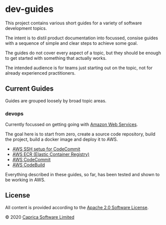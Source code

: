 # dev-guides

This project contains various short guides for a variety of software development topics.

The intent is to distil product documentation into focussed, consise guides with a sequence of simple and clear steps to achieve some goal.

The guides do not cover every aspect of a topic, but they should be enough to get started with something that actually works.

The intended audience is for teams just starting out on the topic, not for already experienced practitioners.

## Current Guides

Guides are grouped loosely by broad topic areas.

### devops

Currently focussed on getting going with [Amazon Web Services](https://aws.amazon.com).

The goal here is to start from zero, create a source code repository, build the project, build a docker image and deploy it to AWS.

 * [AWS SSH setup for CodeCommit](devops/aws-ssh.md)
 * [AWS ECR (Elastic Container Registry)](devops/aws-elasticcontainerregistry.md)
 * [AWS CodeCommit](devops/aws-codecommit.md)
 * [AWS CodeBuild](devops/aws-codebuild.md)

Everything described in these guides, so far, has been tested and shown to be working in AWS.

## License

All content is provided according to the [Apache 2.0 Software License](https://www.apache.org/licenses/LICENSE-2.0.txt).

&copy; 2020 [Caprica Software Limited](http://capricasoftware.co.uk)
